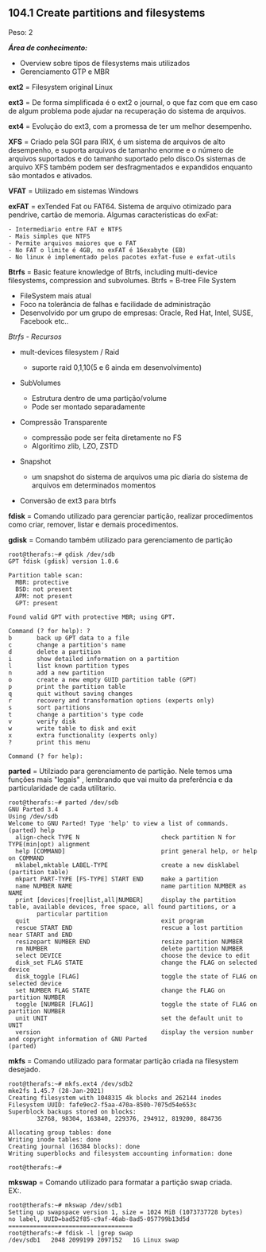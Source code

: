 ## **104.1 Create partitions and filesystems**

Peso: 2

***Área de conhecimento:***
* Overview sobre tipos de filesystems mais utilizados 
* Gerenciamento GTP e MBR

**ext2** =  Filesystem original Linux

**ext3** = De forma simplificada é o ext2 o journal, o que faz com que em caso de algum problema pode ajudar na recuperação do sistema de arquivos.

**ext4** = Evolução do ext3, com a promessa de ter um melhor desempenho.

**XFS** = Criado pela SGI para IRIX, é um sistema de arquivos de alto desempenho, e suporta arquivos de tamanho enorme e o número de arquivos suportados e do tamanho suportado pelo disco.Os sistemas de arquivo XFS também podem ser desfragmentados e expandidos enquanto são montados e ativados.

**VFAT** = Utilizado em sistemas Windows

**exFAT** = exTended Fat ou FAT64. Sistema de arquivo otimizado para pendrive, cartão de memoria. Algumas caracteristicas do exFat:

	- Intermediario entre FAT e NTFS
	- Mais simples que NTFS
	- Permite arquivos maiores que o FAT
	- No FAT o limite é 4GB, no exFAT é 16exabyte (EB)
	- No linux é implementado pelos pacotes exfat-fuse e exfat-utils

**Btrfs** = Basic feature knowledge of Btrfs, including multi-device filesystems, compression and subvolumes.
Btrfs = B-tree File System
* FileSystem mais atual 
* Foco na tolerância de falhas e facilidade de administração
* Desenvolvido por um grupo de empresas: Oracle, Red Hat, Intel, SUSE, Facebook etc..

*Btrfs - Recursos*
* mult-devices filesystem / Raid
	- suporte raid 0,1,10(5 e 6 ainda em desenvolvimento)
* SubVolumes
	- Estrutura dentro de uma partição/volume
	- Pode ser montado separadamente 

* Compressão Transparente
	- compressão pode ser feita diretamente no FS
	- Algoritimo zlib, LZO, ZSTD
* Snapshot
	- um snapshot do sistema de arquivos uma pic diaria do sistema de arquivos em determinados momentos

* Conversão de ext3 para btrfs

**fdisk** = Comando utilizado para gerenciar partição, realizar procedimentos como criar, remover, listar e demais procedimentos. 

**gdisk** = Comando também utilizado para gerenciamento de partição 
```
root@therafs:~# gdisk /dev/sdb
GPT fdisk (gdisk) version 1.0.6

Partition table scan:
  MBR: protective
  BSD: not present
  APM: not present
  GPT: present

Found valid GPT with protective MBR; using GPT.

Command (? for help): ?
b       back up GPT data to a file
c       change a partition's name
d       delete a partition
i       show detailed information on a partition
l       list known partition types
n       add a new partition
o       create a new empty GUID partition table (GPT)
p       print the partition table
q       quit without saving changes
r       recovery and transformation options (experts only)
s       sort partitions
t       change a partition's type code
v       verify disk
w       write table to disk and exit
x       extra functionality (experts only)
?       print this menu

Command (? for help):
```

**parted** = Utilziado para gerenciamento de partição. Nele temos uma funções mais "legais" , lembrando que vai muito da preferência e da particularidade de cada utilitario. 
```
root@therafs:~# parted /dev/sdb
GNU Parted 3.4
Using /dev/sdb
Welcome to GNU Parted! Type 'help' to view a list of commands.
(parted) help
  align-check TYPE N                       check partition N for TYPE(min|opt) alignment
  help [COMMAND]                           print general help, or help on COMMAND
  mklabel,mktable LABEL-TYPE               create a new disklabel (partition table)
  mkpart PART-TYPE [FS-TYPE] START END     make a partition
  name NUMBER NAME                         name partition NUMBER as NAME
  print [devices|free|list,all|NUMBER]     display the partition table, available devices, free space, all found partitions, or a
        particular partition
  quit                                     exit program
  rescue START END                         rescue a lost partition near START and END
  resizepart NUMBER END                    resize partition NUMBER
  rm NUMBER                                delete partition NUMBER
  select DEVICE                            choose the device to edit
  disk_set FLAG STATE                      change the FLAG on selected device
  disk_toggle [FLAG]                       toggle the state of FLAG on selected device
  set NUMBER FLAG STATE                    change the FLAG on partition NUMBER
  toggle [NUMBER [FLAG]]                   toggle the state of FLAG on partition NUMBER
  unit UNIT                                set the default unit to UNIT
  version                                  display the version number and copyright information of GNU Parted
(parted)
```

**mkfs** = Comando utilizado para formatar partição criada na filesystem desejado. 
```
root@therafs:~# mkfs.ext4 /dev/sdb2
mke2fs 1.45.7 (28-Jan-2021)
Creating filesystem with 1048315 4k blocks and 262144 inodes
Filesystem UUID: fafe9ec2-f5aa-470a-850b-7075d54e653c
Superblock backups stored on blocks:
        32768, 98304, 163840, 229376, 294912, 819200, 884736

Allocating group tables: done
Writing inode tables: done
Creating journal (16384 blocks): done
Writing superblocks and filesystem accounting information: done

root@therafs:~#

```

**mkswap** = Comando utilizado para formatar a partição swap criada.\
EX:. 
```
root@therafs:~# mkswap /dev/sdb1
Setting up swapspace version 1, size = 1024 MiB (1073737728 bytes)
no label, UUID=bad52f85-c9af-46ab-8ad5-057799b13d5d
===================================
root@therafs:~# fdisk -l |grep swap
/dev/sdb1   2048 2099199 2097152   1G Linux swap
```